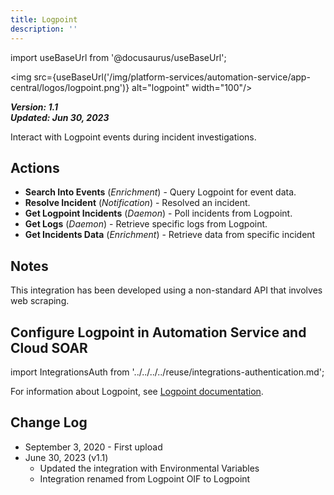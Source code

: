 ```yaml
---
title: Logpoint
description: ''
---
```

import useBaseUrl from '@docusaurus/useBaseUrl';

<img src={useBaseUrl('/img/platform-services/automation-service/app-central/logos/logpoint.png')} alt="logpoint" width="100"/>

***Version: 1.1  
Updated: Jun 30, 2023***

Interact with Logpoint events during incident investigations.

## Actions

* **Search Into Events** (*Enrichment*) - Query Logpoint for event data.
* **Resolve Incident** (*Notification*) - Resolved an incident.
* **Get Logpoint Incidents** (*Daemon*) - Poll incidents from Logpoint.
* **Get Logs** (*Daemon*) - Retrieve specific logs from Logpoint.
* **Get Incidents Data** (*Enrichment*) - Retrieve data from specific incident

## Notes

This integration has been developed using a non-standard API that involves web scraping.

## Configure Logpoint in Automation Service and Cloud SOAR

import IntegrationsAuth from '../../../../reuse/integrations-authentication.md';

<IntegrationsAuth/>

For information about Logpoint, see [Logpoint documentation](https://docs.logpoint.com/).

## Change Log

* September 3, 2020 - First upload
* June 30, 2023 (v1.1)
	+ Updated the integration with Environmental Variables
	+ Integration renamed from Logpoint OIF to Logpoint
